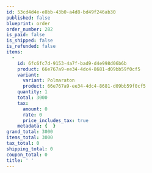 ```yaml
---
id: 53cd4d4e-e8bb-43b0-a4d8-bd49f246ab30
published: false
blueprint: order
order_number: 282
is_paid: false
is_shipped: false
is_refunded: false
items:
  -
    id: 6fc6fc7d-9153-4a7f-bad9-d4e998d06b6b
    product: 66e767a9-ee34-4dc4-8681-d09bb59f0cf5
    variant:
      variant: Polmaraton
      product: 66e767a9-ee34-4dc4-8681-d09bb59f0cf5
    quantity: 1
    total: 3000
    tax:
      amount: 0
      rate: 0
      price_includes_tax: true
    metadata: {  }
grand_total: 3000
items_total: 3000
tax_total: 0
shipping_total: 0
coupon_total: 0
title: ' '
---
```

